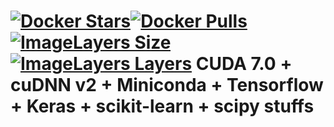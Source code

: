 [![Docker Stars](https://img.shields.io/docker/stars/tboquet/scikenacuflow7c2.svg)](https://hub.docker.com/r/tboquet/scikenacuflow7c2/)[![Docker Pulls](https://img.shields.io/docker/pulls/tboquet/scikenacuflow7c2.svg)](https://hub.docker.com/r/tboquet/scikenacuflow7c2/)[![ImageLayers Size](https://img.shields.io/imagelayers/image-size/tboquet/scikenacuflow7c2/latest.svg)](https://imagelayers.io/?images=tboquet%2Fscikenacuflow7c2:latest)[![ImageLayers Layers](https://img.shields.io/imagelayers/layers/tboquet/scikenacuflow7c2/latest.svg)](https://imagelayers.io/?images=tboquet%2Fscikenacuflow7c2:latest)
**CUDA 7.0 + cuDNN v2 + Miniconda + Tensorflow + Keras + scikit-learn + scipy stuffs**
======================================================================================

